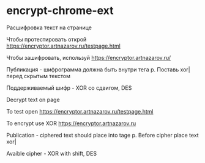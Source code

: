 # encrypt-chrome-ext

Расшифровка текст на странице

Чтобы протестировать открой https://encryptor.artnazarov.ru/testpage.html

Чтобы зашифровать, используй https://encryptor.artnazarov.ru/

Публикация - шифрограмма должна быть внутри тега p. Поставь xor| перед скрытым текстом

Поддерживаемый шифр - XOR со сдвигом, DES

Decrypt text on page

To test open https://encryptor.artnazarov.ru/testpage.html

To encrypt use XOR https://encryptor.artnazarov.ru

Publication - ciphered text should place into tage p. Before cipher place text xor|

Avaible cipher - XOR with shift, DES
